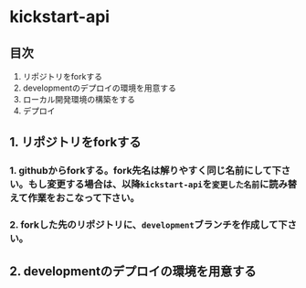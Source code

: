 # kickstart-api

## 目次
1. リポジトリをforkする
2. developmentのデプロイの環境を用意する
3. ローカル開発環境の構築をする
4. デプロイ

## 1. リポジトリをforkする
### 1. githubからforkする。fork先名は解りやすく同じ名前にして下さい。もし変更する場合は、以降`kickstart-api`を`変更した名前`に読み替えて作業をおこなって下さい。
### 2. forkした先のリポジトリに、`development`ブランチを作成して下さい。

## 2. developmentのデプロイの環境を用意する

